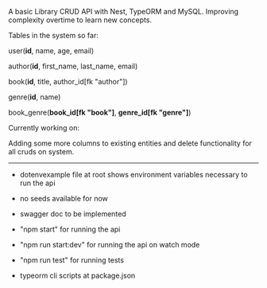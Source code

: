 A basic Library CRUD API with Nest, TypeORM and MySQL. Improving complexity overtime to learn new concepts.

Tables in the system so far:

user(__id__, name, age, email)

author(__id__, first_name, last_name, email)

book(__id__, title, author_id[fk "author"])

genre(__id__, name)

book_genre(__book_id[fk "book"]__, __genre_id[fk "genre"]__)

Currently working on:

Adding some more columns to existing entities and delete functionality for all cruds on system.

---------------------------------------------

- dotenvexample file at root shows environment variables necessary to run the api

- no seeds available for now

- swagger doc to be implemented

- "npm start" for running the api

- "npm run start:dev" for running the api on watch mode

- "npm run test" for running tests

- typeorm cli scripts at package.json 
